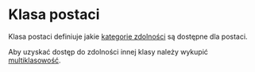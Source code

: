 # Klasa postaci

Klasa postaci definiuje jakie [kategorie zdolności](#file-zdolnosc-md) są dostępne dla postaci.

Aby uzyskać dostęp do zdolności innej klasy należy wykupić [multiklasowość](#file-multiklasowosc-md).
